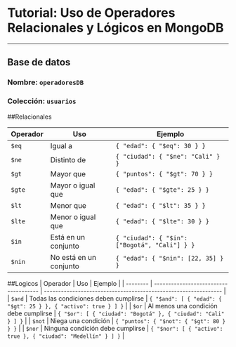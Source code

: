 # Tutorial: Uso de Operadores Relacionales y Lógicos en MongoDB

---

## Base de datos 

### Nombre: `operadoresDB`  
### Colección: `usuarios`

##Relacionales

| Operador | Uso                    | Ejemplo                                       |
| -------- | ---------------------- | --------------------------------------------- |
| `$eq`    | Igual a                | `{ "edad": { "$eq": 30 } }`                   |
| `$ne`    | Distinto de            | `{ "ciudad": { "$ne": "Cali" } }`             |
| `$gt`    | Mayor que              | `{ "puntos": { "$gt": 70 } }`                 |
| `$gte`   | Mayor o igual que      | `{ "edad": { "$gte": 25 } }`                  |
| `$lt`    | Menor que              | `{ "edad": { "$lt": 35 } }`                   |
| `$lte`   | Menor o igual que      | `{ "edad": { "$lte": 30 } }`                  |
| `$in`    | Está en un conjunto    | `{ "ciudad": { "$in": ["Bogotá", "Cali"] } }` |
| `$nin`   | No está en un conjunto | `{ "edad": { "$nin": [22, 35] } }`            |

##Logicos
| Operador | Uso                                   | Ejemplo                                                         |
| -------- | ------------------------------------- | --------------------------------------------------------------- |
| `$and`   | Todas las condiciones deben cumplirse | `{ "$and": [ { "edad": { "$gt": 25 } }, { "activo": true } ] }` |
| `$or`    | Al menos una condición debe cumplirse | `{ "$or": [ { "ciudad": "Bogotá" }, { "ciudad": "Cali" } ] }`   |
| `$not`   | Niega una condición                   | `{ "puntos": { "$not": { "$gt": 80 } } }`                       |
| `$nor`   | Ninguna condición debe cumplirse      | `{ "$nor": [ { "activo": true }, { "ciudad": "Medellín" } ] }`  |
